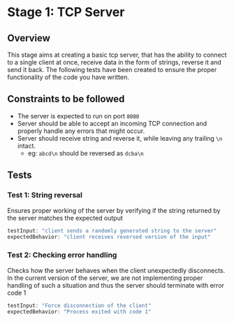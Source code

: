 # Stage 1: TCP Server

## Overview
This stage aims at creating a basic tcp server, that has the ability to connect to a single client at once, receive data in the form of strings, reverse it and send it back. The following tests have been created to ensure the proper functionality of the code you have written.

## Constraints to be followed
- The server is expected to run on port `8080`
- Server should be able to accept an incoming TCP connection and properly handle any errors that might occur.
- Server should receive string and reverse it, while leaving any trailing `\n` intact.
    - eg: `abcd\n` should be reversed as `dcba\n`

## Tests
### Test 1: String reversal
Ensures proper working of the server by verifying if the string returned by the server matches the expected output

```js
testInput: "client sends a randomly generated string to the server"
expectedBehavior: "client receives reversed version of the input"
```

### Test 2: Checking error handling
Checks how the server behaves when the client unexpectedly disconnects. In the current version of the server, we are not implementing proper handling of such a situation and thus the server should terminate with error code 1

```js
testInput: "Force disconnection of the client"
expectedBehavior: "Process exited with code 1"
```

